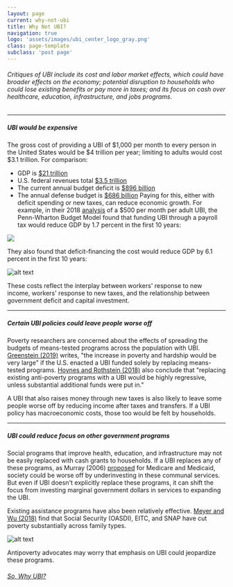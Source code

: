 ```yaml
---
layout: page
current: why-not-ubi
title: Why Not UBI?
navigation: true
logo: 'assets/images/ubi_center_logo_gray.png'
class: page-template
subclass: 'post page'
---
```


###### Critiques of UBI include its cost and labor market effects, which could have broader effects on the economy; potential disruption to households who could lose existing benefits or pay more in taxes; and its focus on cash over healthcare, education, infrastructure, and jobs programs.

---

##### UBI would be expensive
The gross cost of providing a UBI of $1,000 per month to every person in the United States would be $4 trillion per year; limiting to adults would cost $3.1 trillion. For comparison:
  * GDP is [$21 trillion](https://www.bea.gov/news/2019/gross-domestic-product-1st-quarter-2019-second-estimate-corporate-profits-1st-quarter)
  * U.S. federal revenues total [$3.5 trillion](https://www.cbo.gov/topics/budget)
  * The current annual budget deficit is [$896 billion](https://www.cbo.gov/topics/budget)
  * The annual defense budget is [$686 billion](https://comptroller.defense.gov/Portals/45/Documents/defbudget/fy2019/FY2019_Budget_Request_Overview_Book.pdf)
Paying for this, either with deficit spending or new taxes, can reduce economic growth. For example, in their 2018 [analysis](https://budgetmodel.wharton.upenn.edu/issues/2018/3/29/options-for-universal-basic-income-dynamic-modeling) of a $500 per month per adult UBI, the Penn-Wharton Budget Model found that funding UBI through a payroll tax would reduce GDP by 1.7 percent in the first 10 years:


![]({{site.baseurl}}assets/images/payroll-tax-financed-chart.png)


They also found that deficit-financing the cost would reduce GDP by 6.1 percent in the first 10 years:

![alt text]({{site.baseurl}}assets/images/deficit-financed-chart.png)

These costs reflect the interplay between workers' response to new income, workers' response to new taxes, and the relationship between government deficit and capital investment.

---
##### Certain UBI policies could leave people worse off

Poverty researchers are concerned about the effects of spreading the budgets of means-tested programs across the population with UBI. [Greenstein (2019)](https://www.cbpp.org/research/poverty-and-opportunity/commentary-universal-basic-income-may-sound-attractive-but-if-it#_ftn3) writes, "the increase in poverty and hardship would be very large" if the U.S. enacted a UBI funded solely by replacing means-tested programs. [Hoynes and Rothstein (2018)](https://gspp.berkeley.edu/assets/uploads/research/pdf/Hoynes-Rothstein-UBI-081518.pdf) also conclude that "replacing  existing anti-poverty programs with a UBI would be highly regressive, unless substantial additional funds were put in."

A UBI that also raises money through new taxes is also likely to leave some people worse off by reducing income after taxes and transfers. If a UBI policy has macroeconomic costs, those too would be felt by households.

---
##### UBI could reduce focus on other government programs
Social programs that improve health, education, and infrastructure may not be easily replaced with cash grants to households. If a UBI replaces any of these programs, as Murray (2006) [proposed](https://www.aei.org/*/a-guaranteed-income-for-every-american/) for Medicare and Medicaid, society could be worse off by underinvesting in these communal services. But even if UBI doesn't explicitly replace these programs, it can shift the focus from investing marginal government dollars in services to expanding the UBI.
<!-- murray link broken above -->
Existing assistance programs have also been relatively effective. [Meyer and Wu (2018)](https://www.latimes.com/business/hiltzik/la-fi-hiltzik-antipoverty-20180507-story.html) find that Social Security (OASDI), EITC, and SNAP have cut poverty substantially across family types.

![alt text]({{site.baseurl}}assets/images/figure-2a.png)

Antipoverty advocates may worry that emphasis on UBI could jeopardize these programs.

###### [So, Why UBI?]({{site.baseurl}}what-is-ubi/why-ubi)